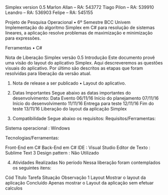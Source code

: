 Simplex
version 0.5
Marlon Allan – RA: 543772
Tiago Pilon – RA: 539910
Leandro – RA: 536903
Felipe – RA: 545155

Projeto de Pesquisa Operacional
•	6º Semestre BCC Univem
Implementação do algoritmo Simplex em C# para resolução de sistemas lineares, a aplicação resolve problemas de maximização 
e minimização para expressões.

Ferramentas
•	C#

Nota de Liberação Simplex versão 0.5
Introdução
Este documento provê uma visão do layout do aplicativo Simplex. Aqui descreveremos as questões visuais do aplicativo. Por último são descritos as etapas que foram resolvidas para liberação da versão atual.

1. Nota de release a ser publicado
•	Layout do aplicativo.

2. Datas Importantes
Segue abaixo as datas importantes do desenvolvimento:
Data	Evento
06/11/16	Início do planejamento
07/11/16	Início do desenvolvimento
11/11/16	Entrega para teste
12/11/16	Fim do teste
13/11/16	Liberação do layout da aplicação Simplex

3. Compatibilidade
Segue abaixo os requisitos:
Requisitos/Ferramentas:

Sistema operacional	: Windows

Tecnologias/Ferramentas:

Front-End	em C#
Back-End	em C#
IDE	: Visual Studio
Editor de Texto	: Sublime Text 3
Design pattern	: Não Utilizado

4. Atividades Realizadas No período
Nessa liberação foram contemplados os seguintes itens:

Cód	  Título	 Tarefa	                         Situação	      Observação
 1	  Layout	 Mostrar o layout da aplicação	 Concluído	    Apenas mostrar o Layout da aplicação sem efetuar calculos


